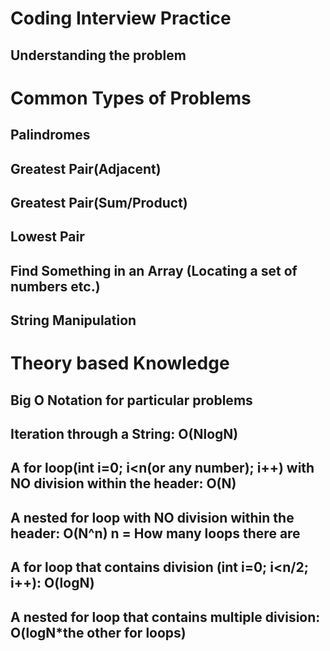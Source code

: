 # Coding Interview Practice


## Understanding the problem







# Common Types of Problems



## Palindromes



## Greatest Pair(Adjacent)




## Greatest Pair(Sum/Product)




## Lowest Pair



## Find Something in an Array (Locating a set of numbers etc.)




## String Manipulation 





# Theory based Knowledge




## Big O Notation for particular problems 


## Iteration through a String: O(NlogN)

## A for loop(int i=0; i<n(or any number); i++) with NO division within the header: O(N)

## A nested for loop with NO division within the header: O(N^n) n = How many loops there are

## A for loop that contains division (int i=0; i<n/2; i++): O(logN)

## A nested for loop that contains multiple division: O(logN*the other for loops)

# 














